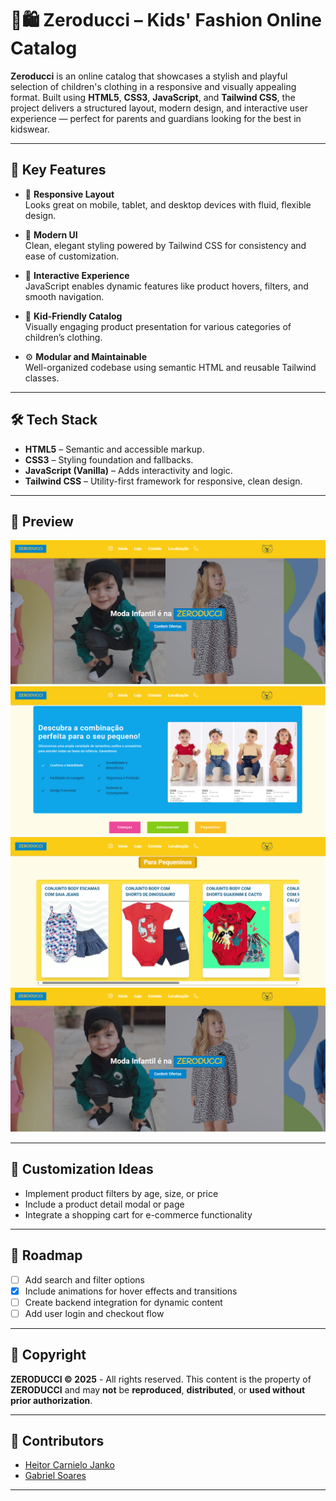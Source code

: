 # 👶🛍️ Zeroducci – Kids' Fashion Online Catalog

**Zeroducci** is an online catalog that showcases a stylish and playful selection of children's clothing in a responsive and visually appealing format. Built using **HTML5**, **CSS3**, **JavaScript**, and **Tailwind CSS**, the project delivers a structured layout, modern design, and interactive user experience — perfect for parents and guardians looking for the best in kidswear.

---

## 🌟 Key Features

- 📱 **Responsive Layout**  
  Looks great on mobile, tablet, and desktop devices with fluid, flexible design.

- 🎨 **Modern UI**  
  Clean, elegant styling powered by Tailwind CSS for consistency and ease of customization.

- 🧠 **Interactive Experience**  
  JavaScript enables dynamic features like product hovers, filters, and smooth navigation.

- 🧒 **Kid-Friendly Catalog**  
  Visually engaging product presentation for various categories of children’s clothing.

- ⚙️ **Modular and Maintainable**  
  Well-organized codebase using semantic HTML and reusable Tailwind classes.

---

## 🛠️ Tech Stack

- **HTML5** – Semantic and accessible markup.
- **CSS3** – Styling foundation and fallbacks.
- **JavaScript (Vanilla)** – Adds interactivity and logic.
- **Tailwind CSS** – Utility-first framework for responsive, clean design.

---

## 📸 Preview

![Zeroducci Screenshot](imagens/websitepictures/frontpage.png)
![Zeroducci Screenshot](imagens/websitepictures/description.png)
![Zeroducci Screenshot](imagens/websitepictures/forthetinys.png)
![Zeroducci Screenshot](imagens/websitepictures/frontpage.png)

---

## 🧩 Customization Ideas

- Implement product filters by age, size, or price
- Include a product detail modal or page
- Integrate a shopping cart for e-commerce functionality

---

## 📌 Roadmap

- [ ] Add search and filter options  
- [x] Include animations for hover effects and transitions  
- [ ] Create backend integration for dynamic content  
- [ ] Add user login and checkout flow  

---

## 📄 Copyright

**ZERODUCCI © 2025** - All rights reserved. This content is the property of **ZERODUCCI** and may **not** be **reproduced**, **distributed**, or **used without prior authorization**.

---

## 👥 Contributors

- [Heitor Carnielo Janko](https://github.com/HelloBigBoi124)  
- [Gabriel Soares](https://github.com/Gabriel485s)

---